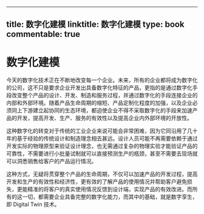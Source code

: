
---
title: 数字化建模
linktitle: 数字化建模
type: book
commentable: true
---

# 数字化建模

今天的数字化技术正在不断地改变每一个企业。未来，所有的企业都将成为数字化的公司，这不只是要求企业开发出具备数字化特征的产品，更指的是通过数字化手段改变整个产品的设计、开发、制造和服务过程，并通过数字化的手段连接企业的内部和外部环境。随着产品生命周期的缩短、产品定制化程度的加强，以及企业必须同上下游建立起协同的生态环境，都迫使企业不得不采取数字化的手段来加速产品的开发，提高开发、生产、服务的有效性以及提高企业内外部环境的开放性。

这种数字化的转变对于传统的工业企业来说可能会非常困难，因为它同沿用了几十年的基于经验的传统设计和制造理念相去甚远。设计人员可能不再需要依赖于通过开发实际的物理原型来验证设计理念，也无需通过复杂的物理实验才能验证产品的可靠性，不需要进行小批量试制就可以直接预测生产的瓶颈，甚至不需要去现场就可以洞悉销售给客户的产品运行情况。

这种方式，无疑将贯穿整个产品的生命周期，不仅可以加速产品的开发过程，提高开发和生产的有效性和经济性，更有效的了解产品的使用情况并帮助客户避免损失，更能精准的将客户的真实使用情况反馈到设计端，实现产品的有效改进。而所有的这一切，都需要企业具备完整的数字化能力，而其中的基础，就是数字孪生，即 Digital Twin 技术。

    
